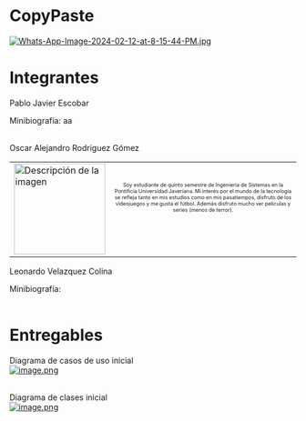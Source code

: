 # CopyPaste
[![Whats-App-Image-2024-02-12-at-8-15-44-PM.jpg](https://i.postimg.cc/59L0D3Wm/Whats-App-Image-2024-02-12-at-8-15-44-PM.jpg)](https://postimg.cc/MXZqQ1Tc)

# Integrantes
Pablo Javier Escobar <br>

Minibiografía: aa<br><br>


Oscar Alejandro Rodriguez Gómez<br>
<table>
  <tr>
    <td>
      <a href="https://postimg.cc/qzkhgtfQ">
        <img src="https://i.postimg.cc/wj1hYf83/image.png" width="160" alt="Descripción de la imagen">
      </a>
    </td>
    <td style="text-align: center;">
      <p style="font-size: 9px;">Soy estudiante de quinto semestre de Ingeniería de Sistemas en la Pontificia Universidad Javeriana. Mi interés por el mundo de la tecnología se refleja tanto en mis estudios como en mis pasatiempos, disfruto de los videojuegos y me gusta el fútbol. Además disfruto mucho ver películas y series (menos de terror).</p> <br><br>
    </td>
  </tr>
</table>



Leonardo Velazquez Colina<br>

Minibiografía: <br><br>

# Entregables
Diagrama de casos de uso inicial<br>
[![image.png](https://i.postimg.cc/7Yzgs7Kv/image.png)](https://postimg.cc/qzkhgtfQ)<br><br>


Diagrama de clases inicial<br>
[![image.png](https://i.postimg.cc/DzxsJcwG/image.png)](https://postimg.cc/McjXgVRZ)<br><br>


